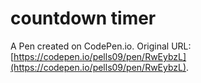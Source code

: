 # countdown timer

A Pen created on CodePen.io. Original URL: [https://codepen.io/pells09/pen/RwEybzL](https://codepen.io/pells09/pen/RwEybzL).

